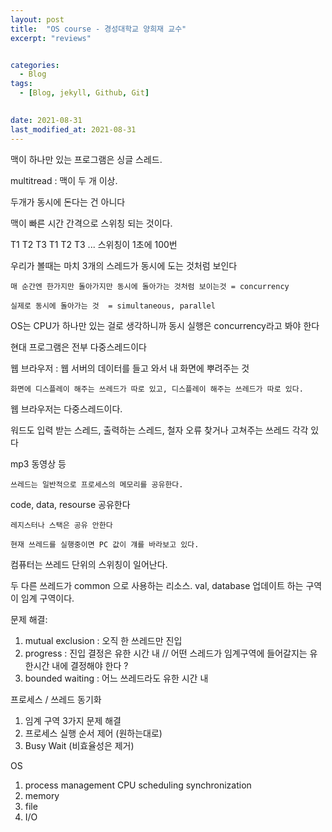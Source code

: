 ```yaml
---
layout: post
title:  "OS course - 경성대학교 양희재 교수"
excerpt: "reviews"


categories:
  - Blog
tags:
  - [Blog, jekyll, Github, Git]

 
date: 2021-08-31
last_modified_at: 2021-08-31
---
```



맥이 하나만 있는 프로그램은 싱글 스레드.

multitread : 맥이 두 개 이상.

두개가 동시에 돈다는 건 아니다

맥이 빠른 시간 간격으로 스위칭 되는 것이다.

T1 T2 T3 T1 T2 T3 ... 스위칭이 1초에 100번

우리가 볼때는 마치 3개의 스레드가 동시에 도는 것처럼 보인다

    매 순간엔 한가지만 돌아가지만 동시에 돌아가는 것처럼 보이는것 = concurrency

    실제로 동시에 돌아가는 것  = simultaneous, parallel

OS는 CPU가 하나만 있는 걸로 생각하니까 동시 실행은 concurrency라고 봐야 한다

현대 프로그램은 전부 다중스레드이다

웹 브라우저 : 웹 서버의 데이터를 들고 와서 내 화면에 뿌려주는 것

    화면에 디스플레이 해주는 쓰레드가 따로 있고, 디스플레이 해주는 쓰레드가 따로 있다.

웹 브라우저는 다중스레드이다.

워드도 입력 받는 스레드, 출력하는 스레드, 철자 오류 찾거나 고쳐주는 쓰레드 각각 있다

mp3 동영상 등

    쓰레드는 일반적으로 프로세스의 메모리를 공유한다.

code, data, resourse 공유한다

    레지스터나 스택은 공유 안한다

    현재 쓰레드를 실행중이면 PC 값이 걔를 바라보고 있다.

컴퓨터는 쓰레드 단위의 스위칭이 일어난다.


두 다른 쓰레드가 common 으로 사용하는 리소스. val, database 업데이트 하는 구역이 임계 구역이다.

문제 해결:
1. mutual exclusion : 오직 한 쓰레드만 진입
2. progress : 진입 결정은 유한 시간 내 // 어떤 스레드가 임계구역에 들어갈지는 유한시간 내에 결정해야 한다 ?
3. bounded waiting : 어느 쓰레드라도 유한 시간 내

프로세스 / 쓰레드 동기화

1. 임계 구역 3가지 문제 해결
2. 프로세스 실행 순서 제어 (원하는대로)
3. Busy Wait (비효율성은 제거)


OS

1. process management
  CPU scheduling
  synchronization
2. memory
3. file
4. I/O

